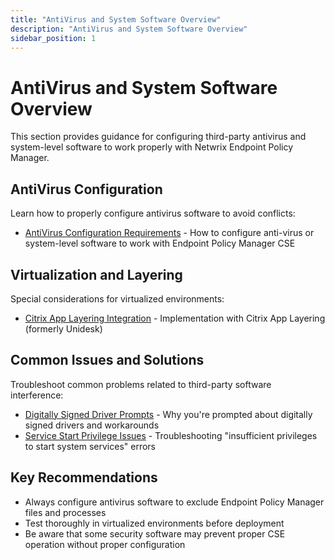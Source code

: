 ```yaml
---
title: "AntiVirus and System Software Overview"
description: "AntiVirus and System Software Overview"
sidebar_position: 1
---
```


# AntiVirus and System Software Overview

This section provides guidance for configuring third-party antivirus and system-level software to work properly with Netwrix Endpoint Policy Manager.

## AntiVirus Configuration

Learn how to properly configure antivirus software to avoid conflicts:

- [AntiVirus Configuration Requirements](/docs/endpointpolicymanager/upgrademaintenance/antivirussystemsoftware/antivirus.md) - How to configure anti-virus or system-level software to work with Endpoint Policy Manager CSE

## Virtualization and Layering

Special considerations for virtualized environments:

- [Citrix App Layering Integration](/docs/endpointpolicymanager/upgrademaintenance/antivirussystemsoftware/citrixapplayering.md) - Implementation with Citrix App Layering (formerly Unidesk)

## Common Issues and Solutions

Troubleshoot common problems related to third-party software interference:

- [Digitally Signed Driver Prompts](/docs/endpointpolicymanager/upgrademaintenance/antivirussystemsoftware/digitallysigneddriver.md) - Why you're prompted about digitally signed drivers and workarounds
- [Service Start Privilege Issues](/docs/endpointpolicymanager/upgrademaintenance/antivirussystemsoftware/sufficientprivileges.md) - Troubleshooting "insufficient privileges to start system services" errors

## Key Recommendations

- Always configure antivirus software to exclude Endpoint Policy Manager files and processes
- Test thoroughly in virtualized environments before deployment
- Be aware that some security software may prevent proper CSE operation without proper configuration